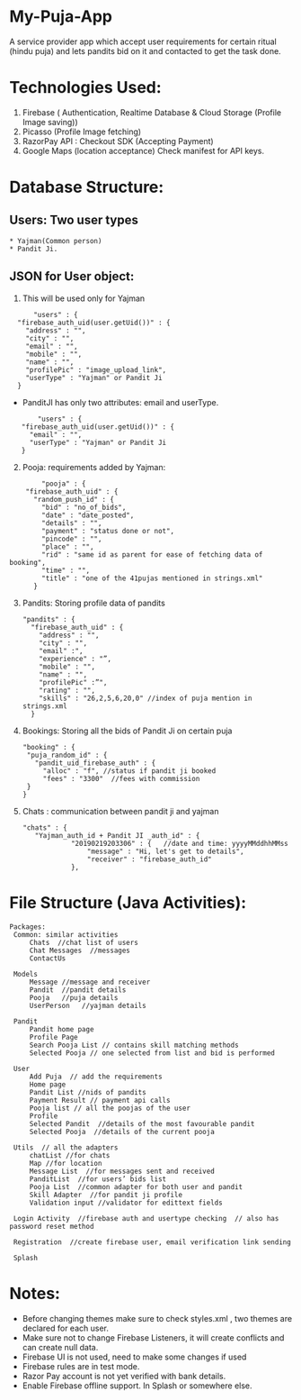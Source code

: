 # My-Puja-App
A service provider app which accept user requirements for certain ritual (hindu puja) and lets pandits bid on it and contacted to get the task done.

# Technologies Used: 
 1. Firebase ( Authentication, Realtime Database & Cloud Storage (Profile Image saving))
 2. Picasso (Profile Image fetching)
 3. RazorPay API :  Checkout SDK (Accepting Payment) 
 4. Google Maps (location acceptance) Check manifest for API keys.

# Database Structure:
 ## Users:  Two user types 
    * Yajman(Common person)
    * Pandit Ji.

 ## JSON for User object: 
  1. This will be used only for Yajman 
  
  ~~~
		"users" : {
    "firebase_auth_uid(user.getUid())" : {
      "address" : "",
      "city" : "",
      "email" : "",
      "mobile" : "",
      "name" : "",
      "profilePic" : "image_upload_link",
      "userType" : "Yajman" or Pandit Ji
    }
  ~~~
    
 * PanditJI has only two attributes: email and userType.

 ~~~
		"users" : {
    "firebase_auth_uid(user.getUid())" : {
      "email" : "",
      "userType" : "Yajman" or Pandit Ji
    }
 ~~~

2.  Pooja: requirements added by Yajman:

```
		"pooja" : {
    "firebase_auth_uid" : {
      "random_push_id" : {
        "bid" : "no_of_bids",
        "date" : "date_posted",
        "details" : "",
        "payment" : "status done or not",
        "pincode" : "",
        "place" : "",
        "rid" : "same id as parent for ease of fetching data of booking",
        "time" : "",
        "title" : "one of the 41pujas mentioned in strings.xml"
      }
```

3.  Pandits: Storing profile data of pandits
      
    ~~~
    "pandits" : {
      "firebase_auth_uid" : {
        "address" : "",
        "city" : "",
        "email" :",
        "experience" : "”,
        "mobile" : "",
        "name" : "",
        "profilePic" :”",
        "rating" : "",
        "skills" : "26,2,5,6,20,0" //index of puja mention in strings.xml
      }
    ~~~

4. Bookings: Storing all the bids of Pandit Ji on certain puja

     ~~~
     "booking" : {
      "puja_random_id" : {
        "pandit_uid_firebase_auth" : {
          "alloc" : "f", //status if pandit ji booked
          "fees" : "3300"  //fees with commission
      }
    }
     ~~~

5.  Chats : communication between pandit ji and yajman

    ~~~
    "chats" : {
       "Yajman_auth_id + Pandit JI _auth_id" : {
                "20190219203306" : {   //date and time: yyyyMMddhhMMss
                    "message" : "Hi, let's get to details",
                    "receiver" : "firebase_auth_id"
                },
    ~~~


# File Structure (Java Activities):

 ```
Packages: 
  Common: similar activities
      Chats  //chat list of users
      Chat Messages  //messages
      ContactUs  
      
  Models
      Message //message and receiver
      Pandit  //pandit details
      Pooja   //puja details
      UserPerson   //yajman details

  Pandit
      Pandit home page
      Profile Page
      Search Pooja List // contains skill matching methods
      Selected Pooja // one selected from list and bid is performed
      
  User
      Add Puja  // add the requirements
      Home page
      Pandit List //nids of pandits
      Payment Result // payment api calls 
      Pooja list // all the poojas of the user
      Profile
      Selected Pandit  //details of the most favourable pandit
      Selected Pooja  //details of the current pooja
      
  Utils  // all the adapters
      chatList //for chats 
      Map //for location
      Message List  //for messages sent and received 
      PanditList  //for users’ bids list
      Pooja List  //common adapter for both user and pandit
      Skill Adapter  //for pandit ji profile
      Validation input //validator for edittext fields
      
  Login Activity  //firebase auth and usertype checking  // also has password reset method

  Registration  //create firebase user, email verification link sending

  Splash 

 ```
 
# Notes:
 * Before changing themes make sure to check styles.xml , two themes are declared for each user.
 * Make sure not to change Firebase Listeners, it will create conflicts and can create null data.
 * Firebase UI is not used, need to make some changes if used
 * Firebase rules are in test mode.
 * Razor Pay account is not yet verified with bank details.
 * Enable Firebase offline support. In Splash or somewhere else.
